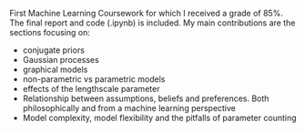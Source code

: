 First Machine Learning Coursework for which I received a grade of 85%. The final report and code (.ipynb) is included. My main contributions are
the sections focusing on:
- conjugate priors
- Gaussian processes
- graphical models
- non-parametric vs parametric models
- effects of the lengthscale parameter
- Relationship between assumptions, beliefs and preferences. Both philosophically and from a machine learning perspective
- Model complexity, model flexibility and the pitfalls of parameter counting
